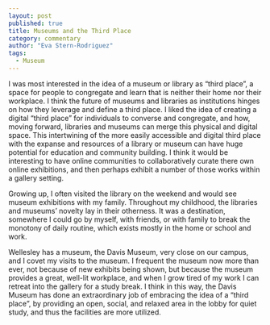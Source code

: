 ```yaml
---
layout: post
published: true
title: Museums and the Third Place
category: commentary
author: "Eva Stern-Rodriguez"
tags: 
  - Museum
---
```



I was most interested in the idea of a museum or library as “third place”, a space for people to congregate and learn that is neither their home nor their workplace.  I think the future of museums and libraries as institutions hinges on how they leverage and define a third place.  I liked the idea of creating a digital “third place” for individuals to converse and congregate, and how, moving forward, libraries and museums can merge this physical and digital space.  This intertwining of the more easily accessible and digital third place with the expanse and resources of a library or museum can have huge potential for education and community building.  I think it would be interesting to have online communities to collaboratively curate there own online exhibitions, and then perhaps exhibit a number of those works within a gallery setting.  

Growing up, I often visited the library on the weekend and would see museum exhibitions with my family.  Throughout my childhood, the libraries and museums’ novelty lay in their otherness.  It was a destination, somewhere I could go by myself, with friends, or with family to break the monotony of daily routine, which exists mostly in the home or school and work.  

Wellesley has a museum, the Davis Museum, very close on our campus, and I covet my visits to the museum.  I frequent the museum now more than ever, not because of new exhibits being shown, but because the museum provides a great, well-lit workplace, and when I grow tired of my work I can retreat into the gallery for a study break.  I think in this way, the Davis Museum has done an extraordinary job of embracing the idea of a “third place”, by providing an open, social, and relaxed area in the lobby for quiet study, and thus the facilities are more utilized. 
